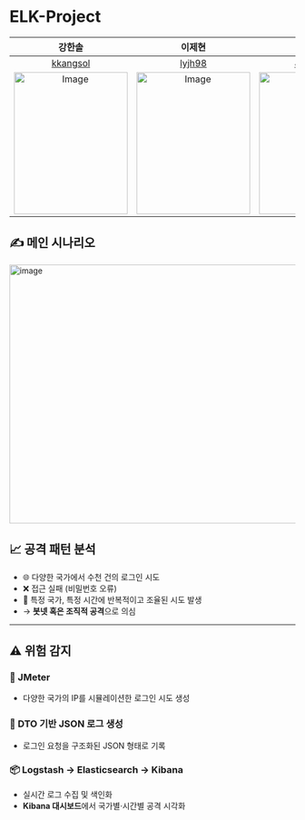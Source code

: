# ELK-Project

|강한솔|이제현|전수민|황병|
|:---:|:---:|:---:|:---:|
|[kkangsol](https://github.com/kkangsol)|[lyjh98](https://github.com/lyjh98)|[Jsumin07](https://github.com/Jsumin07)|[Gill010147](https://github.com/Gill010147)|
|<img width="200" height="250" alt="Image" src="" />|<img width="200" height="250" alt="Image" src="" />|<img width="200" height="250" alt="Image" src="" />|<img width="200" height="250" alt="Image" src="" />|

## ✍️ 메인 시나리오
<img width="860" height="456" alt="image" src="https://github.com/user-attachments/assets/66ca00aa-fba1-4be5-960f-1c636d99d228" />

## 📈 공격 패턴 분석

- 🌐 다양한 국가에서 수천 건의 로그인 시도
- ❌ 접근 실패 (비밀번호 오류)
- 🔁 특정 국가, 특정 시간에 반복적이고 조율된 시도 발생
-  
  → **봇넷 혹은 조직적 공격**으로 의심

---

## ⚠️ 위험 감지

### 🔧 JMeter
- 다양한 국가의 IP를 시뮬레이션한 로그인 시도 생성

### 🧾 DTO 기반 JSON 로그 생성
- 로그인 요청을 구조화된 JSON 형태로 기록

### 📦 Logstash → Elasticsearch → Kibana
- 실시간 로그 수집 및 색인화
- **Kibana 대시보드**에서 국가별·시간별 공격 시각화

